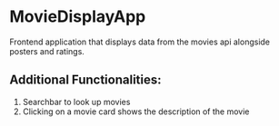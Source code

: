 # MovieDisplayApp
Frontend application that displays data from the movies api alongside posters and ratings.
## Additional Functionalities:
1) Searchbar to look up movies
2) Clicking on a movie card shows the description of the movie
